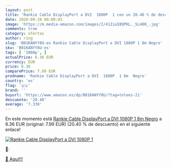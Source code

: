 ```yaml
---
layout: post
title: 'Rankie Cable DisplayPort a DVI  1080P  1 con un 20.40 % de descuento'
date: 2020-09-28 00:00:03
image: 'https://m.media-amazon.com/images/I/41ZioI8QPKL._SL400_.jpg'
comments: true
category: ofertas
author: ring
slug: 'B01KANYY8U-es Rankie Cable DisplayPort a DVI 1080P 1 8m Negro'
sku: 'B01KANYY8U-es'
tags: [ '1080p', ]
actualPrice: 6.36 EUR
currency: EUR
price: 6.36
comparePrice: 7.99 EUR
prodname: 'Rankie Cable DisplayPort a DVI  1080P  1 8m  Negro'
country: 'es'
flag: '🇪🇸'
brand: ''
buyurl: 'https://www.amazon.es/dp/B01KANYY8U/?tag=tolees-21'
descuento: '20.40'
average: '7.338'
---
```


En este momento está [Rankie Cable DisplayPort a DVI  1080P  1 8m  Negro](https://www.amazon.es/dp/B01KANYY8U/?tag=tolees-21) a 6.36 EUR (original: 7.99 EUR) (20.40 %  de descuento) en el siguiente enlace!

[![Rankie Cable DisplayPort a DVI  1080P  1](https://m.media-amazon.com/images/I/41ZioI8QPKL._SL400_.jpg)](https://www.amazon.es/dp/B01KANYY8U/?tag=tolees-21)

🔎:


[🛒 Aquí!!!](https://www.amazon.es/dp/B01KANYY8U/?tag=tolees-21)
